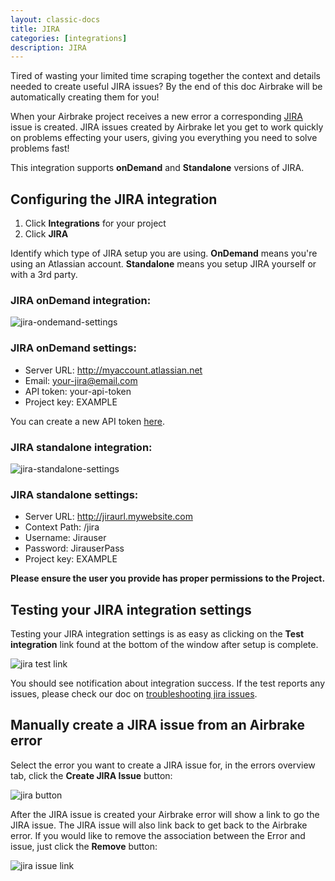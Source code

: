 ```yaml
---
layout: classic-docs
title: JIRA
categories: [integrations]
description: JIRA
---
```



Tired of wasting your limited time scraping together the context and
details needed to create useful JIRA issues? By the end of this doc Airbrake
will be automatically creating them for you!

When your Airbrake project receives a new error a corresponding
[JIRA](http://www.atlassian.com/software/jira/overview) issue is created.
JIRA issues created by Airbrake let you get to work quickly on
problems effecting your users, giving you everything you need to solve problems
fast!

This integration supports **onDemand** and **Standalone** versions of JIRA.

## Configuring the JIRA integration

1. Click **Integrations** for your project
2. Click **JIRA**

Identify which type of JIRA setup you are using. **OnDemand** means you're using an
Atlassian account. **Standalone** means you setup JIRA yourself or with a 3rd
party.

### JIRA onDemand integration:

![jira-ondemand-settings](/docs/assets/img/docs/integrations/jira-ondemand-settings.png)

### JIRA onDemand settings:
- Server URL: http://myaccount.atlassian.net
- Email: your-jira@email.com
- API token: your-api-token
- Project key: EXAMPLE

You can create a new API token [here](https://id.atlassian.com/manage/api-tokens).

### JIRA standalone integration:

![jira-standalone-settings](/docs/assets/img/docs/integrations/jira-standalone-settings.png)

### JIRA standalone settings:
- Server URL: http://jiraurl.mywebsite.com
- Context Path: /jira
- Username: Jirauser
- Password: JirauserPass
- Project key: EXAMPLE

**Please ensure the user you provide has proper permissions to the Project.**

## Testing your JIRA integration settings

Testing your JIRA integration settings is as easy as clicking on the **Test
integration** link found at the bottom of the window after setup is complete.

![jira test link](/docs/assets/img/docs/integrations/jira_testing.png)

You should see notification about integration success.
If the test reports any issues, please check our doc on [troubleshooting jira issues](/docs/integrations/troubleshooting-jira-issues).

## Manually create a JIRA issue from an Airbrake error

Select the error you want to create a JIRA issue for, in the errors overview
tab, click the **Create JIRA Issue** button:

![jira button](/docs/assets/img/docs/integrations/jira_button.png)

After the JIRA issue is created your Airbrake error will show a link to go the
JIRA issue. The JIRA issue will also link back to get back to the Airbrake error.
If you would like to remove the association between the Error and issue, just
click the **Remove** button:

![jira issue link](/docs/assets/img/docs/integrations/jira_issue_link.png)
